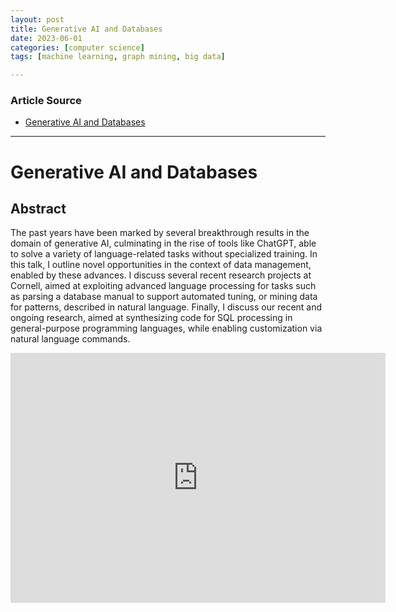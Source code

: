 ```yaml
---
layout: post
title: Generative AI and Databases  
date: 2023-06-01
categories: [computer science]
tags: [machine learning, graph mining, big data]

---
```


### Article Source

* [Generative AI and Databases](https://www.youtube.com/watch?v=WlNLr-3NZBk)


---

# Generative AI and Databases


## Abstract

The past years have been marked by several breakthrough results in the domain of generative AI, culminating in the rise of tools like ChatGPT, able to solve a variety of language-related tasks without specialized training. In this talk, I outline novel opportunities in the context of data management, enabled by these advances. I discuss several recent research projects at Cornell, aimed at exploiting advanced language processing for tasks such as parsing a database manual to support automated tuning, or mining data for patterns, described in natural language. Finally, I discuss our recent and ongoing research, aimed at synthesizing code for SQL processing in general-purpose programming languages, while enabling customization via natural language commands.


<iframe width="600" height="400" src="https://www.youtube.com/embed/WlNLr-3NZBk" title="YouTube video player" frameborder="0" allow="accelerometer; autoplay; clipboard-write; encrypted-media; gyroscope; picture-in-picture; web-share" allowfullscreen></iframe>